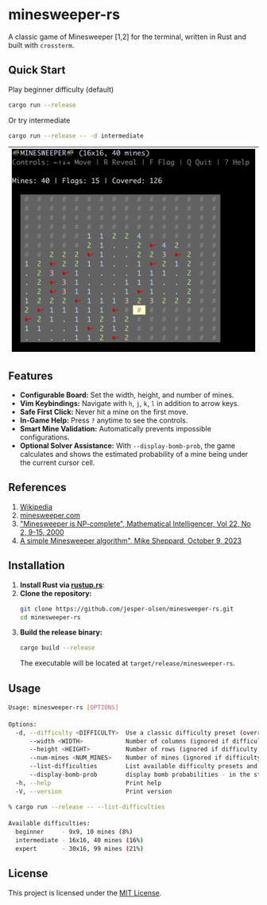 # minesweeper-rs

A classic game of Minesweeper [1,2] for the terminal, written in Rust and built with `crossterm`.

## Quick Start
Play beginner difficulty (default)
```bash
cargo run --release
```

Or try intermediate
```bash
cargo run --release -- -d intermediate
```

| ![Game UI](Assets/screenshot.png) |
| --- |


## Features

-   **Configurable Board:** Set the width, height, and number of mines.
-   **Vim Keybindings:** Navigate with `h`, `j`, `k`, `l` in addition to arrow keys.
-   **Safe First Click:** Never hit a mine on the first move.
-   **In-Game Help:** Press `?` anytime to see the controls.
-   **Smart Mine Validation:** Automatically prevents impossible configurations.
-   **Optional Solver Assistance:** With `--display-bomb-prob`, the game calculates and shows the estimated probability of a mine being under the current cursor cell.


## References

1. [Wikipedia](https://en.wikipedia.org/wiki/Minesweeper_(video_game))
2. [minesweeper.com](https://minesweepergame.com/)
3. ["Minesweeper is NP-complete", Mathematical Intelligencer, Vol 22, No 2, 9-15, 2000](https://academic.timwylie.com/17CSCI4341/minesweeper_kay.pdf)
4. [A simple Minesweeper algorithm", Mike Sheppard, October 9, 2023](https://minesweepergame.com/math/a-simple-minesweeper-algorithm-2023.pdf)


## Installation

1. **Install Rust via [rustup.rs](https://rustup.rs/)**:
2. **Clone the repository:**
    ```bash
    git clone https://github.com/jesper-olsen/minesweeper-rs.git
    cd minesweeper-rs
    ```
3.  **Build the release binary:**
    ```bash
    cargo build --release
    ```
    The executable will be located at `target/release/minesweeper-rs`.


## Usage

```bash
Usage: minesweeper-rs [OPTIONS]

Options:
  -d, --difficulty <DIFFICULTY>  Use a classic difficulty preset (overrides width/height/mines) [possible values: beginner, intermediate, expert]
      --width <WIDTH>            Number of columns (ignored if difficulty is set) [default: 9]
      --height <HEIGHT>          Number of rows (ignored if difficulty is set) [default: 9]
      --num-mines <NUM_MINES>    Number of mines (ignored if difficulty is set) [default: 10]
      --list-difficulties        List available difficulty presets and exit
      --display-bomb-prob        display bomb probabilities - in the status bar for cell under the cursor
  -h, --help                     Print help
  -V, --version                  Print version
```

```bash
% cargo run --release -- --list-difficulties

Available difficulties:
  beginner     - 9x9, 10 mines (8%)
  intermediate - 16x16, 40 mines (16%)
  expert       - 30x16, 99 mines (21%)
```


## License

This project is licensed under the [MIT License](LICENSE).
